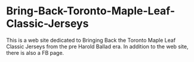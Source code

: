 # Bring-Back-Toronto-Maple-Leaf-Classic-Jerseys
This is a web site dedicated to Bringing Back the Toronto Maple Leaf Classic Jerseys from the pre Harold Ballad era.
In addition to the web site, there is also a FB page.
